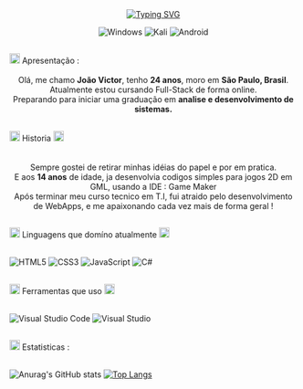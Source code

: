 <!---
CodedBytes/CodedBytes is a ✨ special ✨ repository because its `README.md` (this file) appears on your GitHub profile.
You can click the Preview link to take a look at your changes.
--->
<div align="center">
  <a href="https://git.io/typing-svg"><img src="https://readme-typing-svg.herokuapp.com?font=Fira+Code&weight=900&size=24&pause=1000&width=435&lines=Bem-Vindo(a)+ao+meu+GitHub+!" alt="Typing SVG" /></a>

  ![Windows](https://img.shields.io/badge/Windows-0078D6?style=for-the-badge&logo=windows&logoColor=white)
  ![Kali](https://img.shields.io/badge/Kali-268BEE?style=for-the-badge&logo=kalilinux&logoColor=white)
  ![Android](https://img.shields.io/badge/Android-3DDC84?style=for-the-badge&logo=android&logoColor=white)
</div>


##

<picture>
  <source srcset="https://fonts.gstatic.com/s/e/notoemoji/latest/1f44b_1f3fb/512.webp" type="image/webp">
  <img src="https://fonts.gstatic.com/s/e/notoemoji/latest/1f44b_1f3fb/512.gif" alt="👋" width="18" height="18">
</picture> Apresentação :

<div align="center">
  <br>
  Olá, me chamo <b>João Victor</b>, tenho <b>24 anos</b>, moro em <b>São Paulo, Brasil</b>.<br>
  Atualmente estou cursando Full-Stack de forma online.<br>
  Preparando para iniciar uma graduação em <b>analise e desenvolvimento de sistemas.</b>
</div>

##

<picture>
  <source srcset="https://fonts.gstatic.com/s/e/notoemoji/latest/2728/512.webp" type="image/webp">
  <img src="https://fonts.gstatic.com/s/e/notoemoji/latest/2728/512.gif" alt="✨" width="18" height="18">
</picture> Historia <picture>
  <source srcset="https://fonts.gstatic.com/s/e/notoemoji/latest/2728/512.webp" type="image/webp">
  <img src="https://fonts.gstatic.com/s/e/notoemoji/latest/2728/512.gif" alt="✨" width="18" height="18">
</picture><br><br>

<div align="center">
  <br>
  Sempre gostei de retirar minhas idéias do papel e por em pratica.<br>
  E aos <b>14 anos</b> de idade, ja desenvolvia codigos simples para jogos 2D em GML, usando a IDE : Game Maker<br>
  Após terminar meu curso tecnico em T.I, fui atraido pelo desenvolvimento de WebApps, e me apaixonando cada vez mais de forma geral !
</div>

##

<picture>
  <source srcset="https://fonts.gstatic.com/s/e/notoemoji/latest/1f393/512.webp" type="image/webp">
  <img src="https://fonts.gstatic.com/s/e/notoemoji/latest/1f393/512.gif" alt="🎓" width="18" height="18">
</picture> Linguagens que domíno atualmente <picture>
  <source srcset="https://fonts.gstatic.com/s/e/notoemoji/latest/1f393/512.webp" type="image/webp">
  <img src="https://fonts.gstatic.com/s/e/notoemoji/latest/1f393/512.gif" alt="🎓" width="18" height="18">
</picture> <br><br>

![HTML5](https://img.shields.io/badge/html5-%23E34F26.svg?style=for-the-badge&logo=html5&logoColor=white)
![CSS3](https://img.shields.io/badge/css3-%231572B6.svg?style=for-the-badge&logo=css3&logoColor=white)
![JavaScript](https://img.shields.io/badge/javascript-%23323330.svg?style=for-the-badge&logo=javascript&logoColor=%23F7DF1E)
![C#](https://img.shields.io/badge/c%23-%23239120.svg?style=for-the-badge&logo=c-sharp&logoColor=white)

##

<picture>
  <source srcset="https://fonts.gstatic.com/s/e/notoemoji/latest/1f48e/512.webp" type="image/webp">
  <img src="https://fonts.gstatic.com/s/e/notoemoji/latest/1f48e/512.gif" alt="💎" width="18" height="18">
</picture> Ferramentas que uso <picture>
  <source srcset="https://fonts.gstatic.com/s/e/notoemoji/latest/1f48e/512.webp" type="image/webp">
  <img src="https://fonts.gstatic.com/s/e/notoemoji/latest/1f48e/512.gif" alt="💎" width="18" height="18">
</picture> <br><br>

![Visual Studio Code](https://img.shields.io/badge/Visual%20Studio%20Code-0078d7.svg?style=for-the-badge&logo=visual-studio-code&logoColor=white)
![Visual Studio](https://img.shields.io/badge/Visual%20Studio-5C2D91.svg?style=for-the-badge&logo=visual-studio&logoColor=white)

##

<picture>
  <source srcset="https://fonts.gstatic.com/s/e/notoemoji/latest/2728/512.webp" type="image/webp">
  <img src="https://fonts.gstatic.com/s/e/notoemoji/latest/2728/512.gif" alt="✨" width="18" height="18">
</picture> Estatisticas :<br><br>

![Anurag's GitHub stats](https://github-readme-stats.vercel.app/api?username=CodedBytes&show_icons=true&theme=radical)
[![Top Langs](https://github-readme-stats.vercel.app/api/top-langs/?username=CodedBytes&layout=donut&bg_color=141321&text_color=51A2D1&title_color=B017B9)](https://github.com/anuraghazra/github-readme-stats)

##

